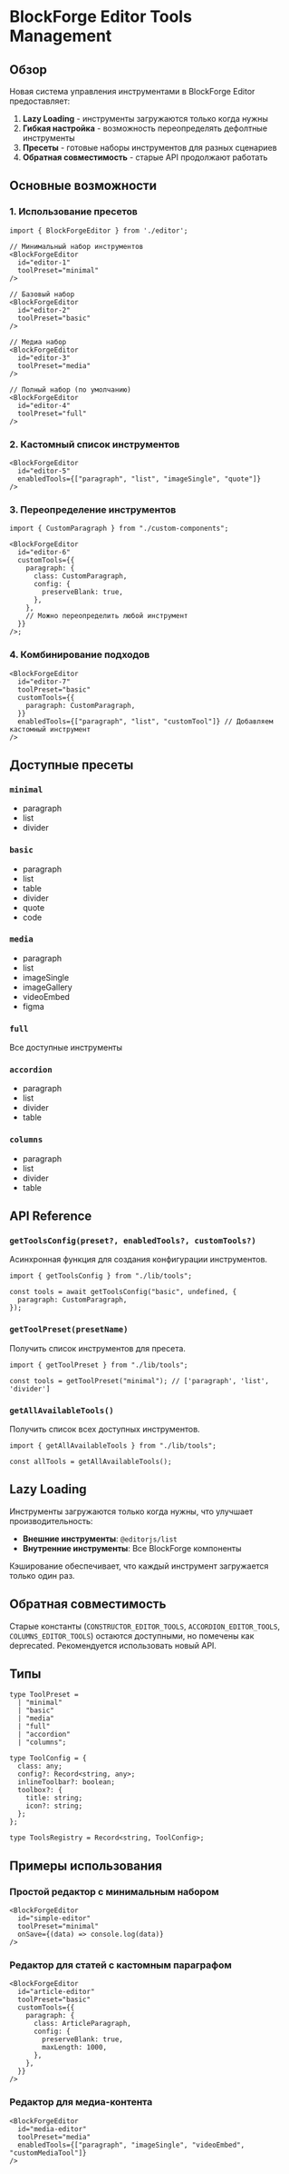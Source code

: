 # BlockForge Editor Tools Management

## Обзор

Новая система управления инструментами в BlockForge Editor предоставляет:

1. **Lazy Loading** - инструменты загружаются только когда нужны
2. **Гибкая настройка** - возможность переопределять дефолтные инструменты
3. **Пресеты** - готовые наборы инструментов для разных сценариев
4. **Обратная совместимость** - старые API продолжают работать

## Основные возможности

### 1. Использование пресетов

```tsx
import { BlockForgeEditor } from './editor';

// Минимальный набор инструментов
<BlockForgeEditor
  id="editor-1"
  toolPreset="minimal"
/>

// Базовый набор
<BlockForgeEditor
  id="editor-2"
  toolPreset="basic"
/>

// Медиа набор
<BlockForgeEditor
  id="editor-3"
  toolPreset="media"
/>

// Полный набор (по умолчанию)
<BlockForgeEditor
  id="editor-4"
  toolPreset="full"
/>
```

### 2. Кастомный список инструментов

```tsx
<BlockForgeEditor
  id="editor-5"
  enabledTools={["paragraph", "list", "imageSingle", "quote"]}
/>
```

### 3. Переопределение инструментов

```tsx
import { CustomParagraph } from "./custom-components";

<BlockForgeEditor
  id="editor-6"
  customTools={{
    paragraph: {
      class: CustomParagraph,
      config: {
        preserveBlank: true,
      },
    },
    // Можно переопределить любой инструмент
  }}
/>;
```

### 4. Комбинирование подходов

```tsx
<BlockForgeEditor
  id="editor-7"
  toolPreset="basic"
  customTools={{
    paragraph: CustomParagraph,
  }}
  enabledTools={["paragraph", "list", "customTool"]} // Добавляем кастомный инструмент
/>
```

## Доступные пресеты

### `minimal`

- paragraph
- list
- divider

### `basic`

- paragraph
- list
- table
- divider
- quote
- code

### `media`

- paragraph
- list
- imageSingle
- imageGallery
- videoEmbed
- figma

### `full`

Все доступные инструменты

### `accordion`

- paragraph
- list
- divider
- table

### `columns`

- paragraph
- list
- divider
- table

## API Reference

### `getToolsConfig(preset?, enabledTools?, customTools?)`

Асинхронная функция для создания конфигурации инструментов.

```tsx
import { getToolsConfig } from "./lib/tools";

const tools = await getToolsConfig("basic", undefined, {
  paragraph: CustomParagraph,
});
```

### `getToolPreset(presetName)`

Получить список инструментов для пресета.

```tsx
import { getToolPreset } from "./lib/tools";

const tools = getToolPreset("minimal"); // ['paragraph', 'list', 'divider']
```

### `getAllAvailableTools()`

Получить список всех доступных инструментов.

```tsx
import { getAllAvailableTools } from "./lib/tools";

const allTools = getAllAvailableTools();
```

## Lazy Loading

Инструменты загружаются только когда нужны, что улучшает производительность:

- **Внешние инструменты**: `@editorjs/list`
- **Внутренние инструменты**: Все BlockForge компоненты

Кэширование обеспечивает, что каждый инструмент загружается только один раз.

## Обратная совместимость

Старые константы (`CONSTRUCTOR_EDITOR_TOOLS`, `ACCORDION_EDITOR_TOOLS`, `COLUMNS_EDITOR_TOOLS`) остаются доступными, но помечены как deprecated. Рекомендуется использовать новый API.

## Типы

```tsx
type ToolPreset =
  | "minimal"
  | "basic"
  | "media"
  | "full"
  | "accordion"
  | "columns";

type ToolConfig = {
  class: any;
  config?: Record<string, any>;
  inlineToolbar?: boolean;
  toolbox?: {
    title: string;
    icon?: string;
  };
};

type ToolsRegistry = Record<string, ToolConfig>;
```

## Примеры использования

### Простой редактор с минимальным набором

```tsx
<BlockForgeEditor
  id="simple-editor"
  toolPreset="minimal"
  onSave={(data) => console.log(data)}
/>
```

### Редактор для статей с кастомным параграфом

```tsx
<BlockForgeEditor
  id="article-editor"
  toolPreset="basic"
  customTools={{
    paragraph: {
      class: ArticleParagraph,
      config: {
        preserveBlank: true,
        maxLength: 1000,
      },
    },
  }}
/>
```

### Редактор для медиа-контента

```tsx
<BlockForgeEditor
  id="media-editor"
  toolPreset="media"
  enabledTools={["paragraph", "imageSingle", "videoEmbed", "customMediaTool"]}
/>
```
